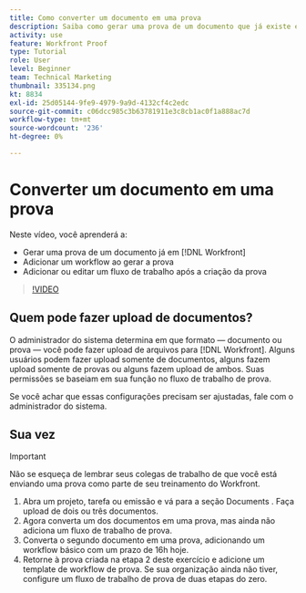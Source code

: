 ```yaml
---
title: Como converter um documento em uma prova
description: Saiba como gerar uma prova de um documento que já existe em [!DNL  Workfront], adicione um workflow a uma prova e adicione ou edite um workflow após a criação da prova.
activity: use
feature: Workfront Proof
type: Tutorial
role: User
level: Beginner
team: Technical Marketing
thumbnail: 335134.png
kt: 8834
exl-id: 25d05144-9fe9-4979-9a9d-4132cf4c2edc
source-git-commit: c06dcc985c3b63781911e3c8cb1ac0f1a888ac7d
workflow-type: tm+mt
source-wordcount: '236'
ht-degree: 0%

---
```


# Converter um documento em uma prova

Neste vídeo, você aprenderá a:

* Gerar uma prova de um documento já em [!DNL Workfront]
* Adicionar um workflow ao gerar a prova
* Adicionar ou editar um fluxo de trabalho após a criação da prova

>[!VIDEO](https://video.tv.adobe.com/v/335134/?quality=12)


## Quem pode fazer upload de documentos?

O administrador do sistema determina em que formato — documento ou prova — você pode fazer upload de arquivos para [!DNL Workfront]. Alguns usuários podem fazer upload somente de documentos, alguns fazem upload somente de provas ou alguns fazem upload de ambos. Suas permissões se baseiam em sua função no fluxo de trabalho de prova.

Se você achar que essas configurações precisam ser ajustadas, fale com o administrador do sistema.

## Sua vez

>[!IMPORTANT]
>
>Não se esqueça de lembrar seus colegas de trabalho de que você está enviando uma prova como parte de seu treinamento do Workfront.

1. Abra um projeto, tarefa ou emissão e vá para a seção Documents . Faça upload de dois ou três documentos.
1. Agora converta um dos documentos em uma prova, mas ainda não adiciona um fluxo de trabalho de prova.
1. Converta o segundo documento em uma prova, adicionando um workflow básico com um prazo de 16h hoje.
1. Retorne à prova criada na etapa 2 deste exercício e adicione um template de workflow de prova. Se sua organização ainda não tiver, configure um fluxo de trabalho de prova de duas etapas do zero.


<!--
###Learn more
* Generate a proof for a document
-->
